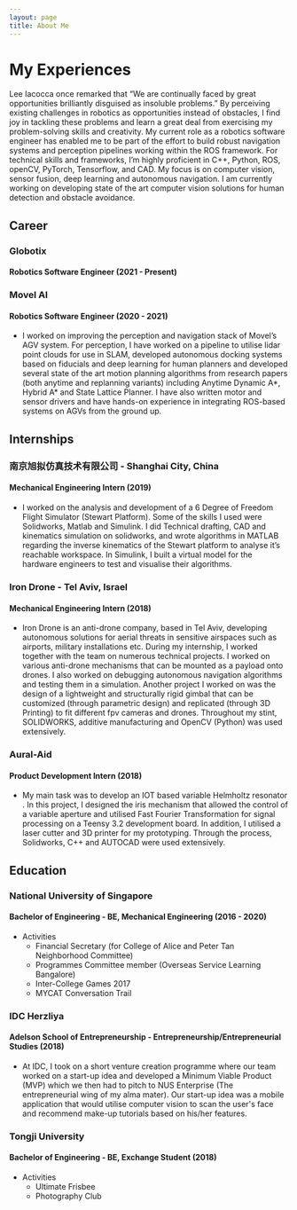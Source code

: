 ```yaml
---
layout: page
title: About Me
---
```


# My Experiences

Lee Iacocca once remarked that “We are continually faced by great opportunities brilliantly disguised as insoluble problems.” By perceiving existing challenges in robotics as opportunities instead of obstacles, I find joy in tackling these problems and learn a great deal from exercising my problem-solving skills and creativity. My current role as a robotics software engineer has enabled me to be part of the effort to build robust navigation systems and perception pipelines working within the ROS framework. For technical skills and frameworks, I’m highly proficient in C++, Python, ROS, openCV, PyTorch, Tensorflow, and CAD. My focus is on computer vision, sensor fusion, deep learning and autonomous navigation. I am currently working on developing state of the art computer vision solutions for human detection and obstacle avoidance.

## Career

### Globotix
#### Robotics Software Engineer (2021 - Present)

### Movel AI
#### Robotics Software Engineer (2020 - 2021)
- I worked on improving the perception and navigation stack of Movel’s AGV system. For perception, I have worked on a pipeline to utilise lidar point clouds for use in SLAM, developed autonomous docking systems based on fiducials and deep learning for human planners and developed several state of the art motion planning algorithms from research papers (both anytime and replanning variants) including Anytime Dynamic A*, Hybrid A* and State Lattice Planner. I have also written motor and sensor drivers and have hands-on experience in integrating ROS-based systems on AGVs from the ground up. 

## Internships

### 南京旭拟仿真技术有限公司 - Shanghai City, China
#### Mechanical Engineering Intern (2019)
- I worked on the analysis and development of a 6 Degree of Freedom Flight Simulator (Stewart Platform). Some of the skills I used were Solidworks, Matlab and Simulink. I did Technical drafting, CAD and kinematics simulation on solidworks, and wrote algorithms in MATLAB regarding the inverse kinematics of the Stewart platform to analyse it’s reachable workspace. In Simulink, I built a virtual model for the hardware engineers to test and visualise their algorithms.

### Iron Drone - Tel Aviv, Israel
#### Mechanical Engineering Intern (2018)
- Iron Drone is an anti-drone company, based in Tel Aviv, developing autonomous solutions for aerial threats in sensitive airspaces such as airports, military installations etc. During my internship, I worked together with the team on numerous technical projects. I worked on various anti-drone mechanisms that can be mounted as a payload onto drones. I also worked on debugging autonomous navigation algorithms and testing them in a simulation. Another project I worked on was the design of a lightweight and structurally rigid gimbal that can be customized (through parametric design) and replicated (through 3D Printing) to fit different fpv cameras and drones. Throughout my stint, SOLIDWORKS, additive manufacturing and OpenCV (Python) was used extensively.

### Aural-Aid
#### Product Development Intern (2018)
- My main task was to develop an IOT based variable Helmholtz resonator . In this project, I designed the iris mechanism that allowed the control of a variable aperture and utilised Fast Fourier Transformation for signal processing on a Teensy 3.2 development board. In addition, I utilised a laser cutter and 3D printer for my prototyping. Through the process, Solidworks, C++ and AUTOCAD were used extensively. 

## Education

### National University of Singapore
#### Bachelor of Engineering - BE, Mechanical Engineering (2016 - 2020)
- Activities
    - Financial Secretary (for College of Alice and Peter Tan Neighborhood Committee) 
    - Programmes Committee member (Overseas Service Learning Bangalore) 
    - Inter-College Games 2017 
    - MYCAT Conversation Trail

### IDC Herzliya 
#### Adelson School of Entrepreneurship - Entrepreneurship/Entrepreneurial Studies (2018)
- At IDC, I took on a short venture creation programme where our team worked on a start-up idea and developed a Minimum Viable Product (MVP) which we then had to pitch to NUS Enterprise (The entrepreneurial wing of my alma mater). Our start-up idea was a mobile application that would utilise computer vision to scan the user's face and recommend make-up tutorials based on his/her features.

### Tongji University
#### Bachelor of Engineering - BE, Exchange Student (2018)
- Activities
    - Ultimate Frisbee
    - Photography Club